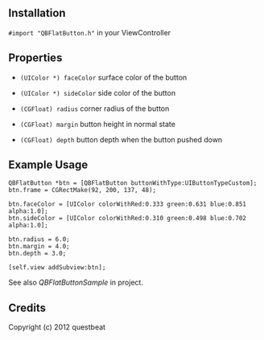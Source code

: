 ## Installation
`#import "QBFlatButton.h"` in your ViewController

## Properties
- `(UIColor *) faceColor` surface color of the button
- `(UIColor *) sideColor` side color of the button

- `(CGFloat) radius` corner radius of the button
- `(CGFloat) margin` button height in normal state
- `(CGFloat) depth` button depth when the button pushed down

## Example Usage
    QBFlatButton *btn = [QBFlatButton buttonWithType:UIButtonTypeCustom];
    btn.frame = CGRectMake(92, 200, 137, 48);

    btn.faceColor = [UIColor colorWithRed:0.333 green:0.631 blue:0.851 alpha:1.0];
    btn.sideColor = [UIColor colorWithRed:0.310 green:0.498 blue:0.702 alpha:1.0];
    
    btn.radius = 6.0;
    btn.margin = 4.0;
    btn.depth = 3.0;
    
    [self.view addSubview:btn];

See also *QBFlatButtonSample* in project.

## Credits
Copyright (c) 2012 questbeat